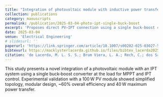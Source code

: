 ```yaml
---
title: "Integration of photovoltaic module with inductive power transfer using a single buck‑boost converter"
collection: publications
category: manuscripts
permalink: /publication/2025-03-04-photo‑ipt-single‑buck‑boost
excerpt: 'Proposes direct PV–IPT connection using a single buck‑boost converter under load, simplifying control and modularity.'
date: 2025-03-04
venue: 'Electrical Engineering'
# slidesurl: ''
paperurl: 'https://link.springer.com/article/10.1007/s00202-025-03027-5'
bibtexurl: https://macklysterlacerda.github.io/files/bibtex_lacerda2025_pv_ipt.bib
citation: 'de Lacerda, M. L. S. S.; Brum Viera, L. A.; Rech, C.; dos Santos, W. M. (2025). "Integration of photovoltaic module with inductive power transfer using a single buck‑boost converter." <i>Electrical Engineering</i>.'
---
```

This study presents a novel integration of a photovoltaic module with an IPT system using a single buck‑boost converter at the load for MPPT and IPT control. Experimental validation with a 100 W PV module showed simplified topology, modular design, ~60% overall efficiency and 40 W maximum power transfer.
